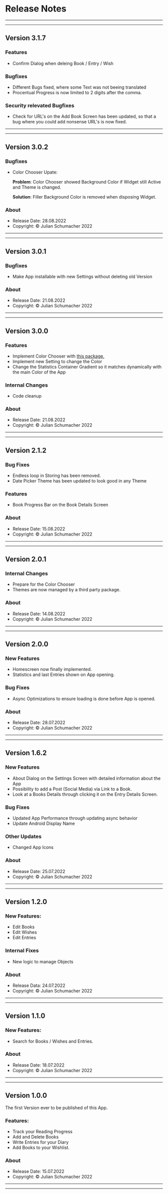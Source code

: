 # Release Notes 


---
---

## Version 3.1.7

### Features

- Confirm Dialog when deleing Book / Entry / Wish


### Bugfixes

- Different Bugs fixed, where some Text was not beeing translated
- Procentual Progress is now limited to 2 digits after the comma.

### Security relevated Bugfixes

- Check for URL's on the Add Book Screen has been updated, so that a bug where you could
add nonsense URL's is now fixed.

---
---

## Version 3.0.2

### Bugfixes

- Color Chooser Upate:

    **Problem**: Color Chooser showed Background Color if Widget
    still Active and Theme is changed.

    **Solution**: Filler Background Color is removed when disposing Widget.


### About

- Release Date: 28.08.2022
- Copyright: © Julian Schumacher 2022


---
---

## Version 3.0.1

### Bugfixes

- Make App installable with new Settings without deleting old Version


### About

- Release Date: 21.08.2022
- Copyright: © Julian Schumacher 2022


---
---

## Version 3.0.0

### Features

- Implement Color Chooser with [this package.](https://pub.dev/packages/color_chooser)
- Implement new Setting to change the Color
- Change the Statistics Container Gradient so it matches dynamically with the main Color of the App


### Internal Changes

- Code cleanup


### About

- Release Date: 21.08.2022
- Copyright: © Julian Schumacher 2022


---
---

## Version 2.1.2

### Bug Fixes

- Endless loop in Storing has been removed.
- Date Picker Theme has been updated to look good in any Theme


### Features

- Book Progress Bar on the Book Details Screen


### About

- Release Date: 15.08.2022
- Copyright: © Julian Schumacher 2022


---
---

## Version 2.0.1

### Internal Changes

- Prepare for the Color Chooser
- Themes are now managed by a third party package.


### About

- Release Date: 14.08.2022
- Copyright: © Julian Schumacher 2022


---
---

## Version 2.0.0

### New Features

- Homescreen now finally implemented.
- Statistics and last Entries shown on App opening.


### Bug Fixes

- Async Optimizations to ensure loading is done before App is opened.


### About

- Release Date: 28.07.2022
- Copyright: © Julian Schumacher 2022


---
---

## Version 1.6.2

### New Features

- About Dialog on the Settings Screen with detailed information about the App
- Possibility to add a Post (Social Media) via Link to a Book.
- Look at a Books Details through clicking it on the Entry Details Screen.


### Bug Fixes

- Updated App Performance through updating async behavior
- Update Android Display Name


### Other Updates

- Changed App Icons


### About

- Release Date: 25.07.2022
- Copyright: © Julian Schumacher 2022


---
---

## Version 1.2.0

### New Features:

- Edit Books
- Edit Wishes
- Edit Entries


### Internal Fixes

- New logic to manage Objects


### About

- Release Data: 24.07.2022
- Copyright: © Julian Schumacher 2022 


---
---

## Version 1.1.0

### New Features:

- Search for Books / Wishes and Entries.


### About

- Release Date: 18.07.2022
- Copyright: © Julian Schumacher 2022


---
---

## Version 1.0.0

The first Version ever to be published of this App.

### Features:

- Track your Reading Progress
- Add and Delete Books
- Write Entries for your Diary
- Add Books to your Wishlist.


### About

- Release Date: 15.07.2022
- Copyright: © Julian Schumacher 2022

---
---
